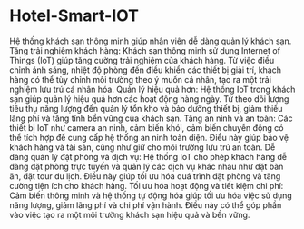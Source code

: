 # Hotel-Smart-IOT
Hệ thống khách sạn thông minh giúp nhân viên dễ dàng quản lý khách sạn. 
Tăng trải nghiệm khách hàng: Khách sạn thông minh sử dụng Internet of Things (IoT) giúp tăng cường trải nghiệm của khách hàng. Từ việc điều chỉnh ánh sáng, nhiệt độ phòng đến điều khiển các thiết bị giải trí, khách hàng có thể tùy chỉnh môi trường theo ý muốn cá nhân, tạo ra một trải nghiệm lưu trú cá nhân hóa.
Quản lý hiệu quả hơn: Hệ thống IoT trong khách sạn giúp quản lý hiệu quả hơn các hoạt động hàng ngày. Từ theo dõi lượng tiêu thụ năng lượng đến quản lý tồn kho và bảo dưỡng thiết bị, giảm thiểu lãng phí và tăng tính bền vững của khách sạn.
Tăng an ninh và an toàn: Các thiết bị IoT như camera an ninh, cảm biến khói, cảm biến chuyển động có thể tích hợp để cung cấp hệ thống an ninh toàn diện. Điều này giúp bảo vệ khách hàng và tài sản, cũng như giữ cho môi trường lưu trú an toàn.
Dễ dàng quản lý đặt phòng và dịch vụ: Hệ thống IoT cho phép khách hàng dễ dàng đặt phòng trực tuyến và quản lý các dịch vụ khác nhau như đặt bàn ăn, đặt tour du lịch. Điều này giúp tối ưu hóa quá trình đặt phòng và tăng cường tiện ích cho khách hàng.
Tối ưu hóa hoạt động và tiết kiệm chi phí: Cảm biến thông minh và hệ thống tự động hóa giúp tối ưu hóa việc sử dụng năng lượng, giảm lãng phí và chi phí vận hành. Điều này có thể góp phần vào việc tạo ra một môi trường khách sạn hiệu quả và bền vững.
